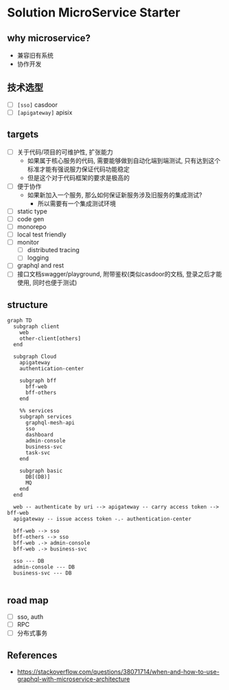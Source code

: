 # Solution MicroService Starter

## why microservice?

- 兼容旧有系统
- 协作开发

## 技术选型

- [ ] `[sso]` casdoor
- [ ] `[apigateway]` apisix

## targets

- [ ] 关于代码/项目的可维护性, 扩张能力
  - 如果属于核心服务的代码, 需要能够做到自动化端到端测试, 只有达到这个标准才能有强说服力保证代码功能稳定
  - 但是这个对于代码框架的要求是极高的
- [ ] 便于协作
  - 如果新加入一个服务, 那么如何保证新服务涉及旧服务的集成测试?
    - 所以需要有一个集成测试环境
- [ ] static type
- [ ] code gen
- [ ] monorepo
- [ ] local test friendly
- [ ] monitor
  - [ ] distributed tracing
  - [ ] logging
- [ ] graphql and rest
- [ ] 接口文档swagger/playground, 附带鉴权(类似casdoor的文档, 登录之后才能使用, 同时也便于测试)

## structure

```mermaid
graph TD
  subgraph client
    web
    other-client[others]
  end

  subgraph Cloud
    apigateway
    authentication-center

    subgraph bff
      bff-web
      bff-others
    end

    %% services
    subgraph services
      graphql-mesh-api
      sso
      dashboard
      admin-console
      business-svc
      task-svc
    end

    subgraph basic
      DB[(DB)]
      MQ
    end
  end

  web -- authenticate by uri --> apigateway -- carry access token --> bff-web
  apigateway -- issue access token -.- authentication-center

  bff-web --> sso
  bff-others --> sso
  bff-web .-> admin-console
  bff-web .-> business-svc

  sso --- DB
  admin-console --- DB
  business-svc --- DB
 

```

## road map

- [ ] sso, auth
- [ ] RPC
- [ ] 分布式事务

## References

- <https://stackoverflow.com/questions/38071714/when-and-how-to-use-graphql-with-microservice-architecture>
